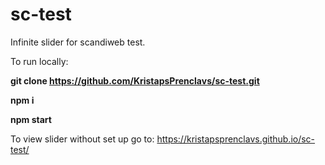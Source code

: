 # sc-test
Infinite slider for scandiweb test.

To run locally:

<b>git clone https://github.com/KristapsPrenclavs/sc-test.git</b>

<b>npm i</b>

<b>npm start</b>


To view slider without set up go to: https://kristapsprenclavs.github.io/sc-test/

